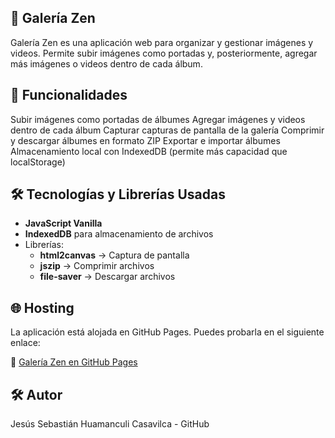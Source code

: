 ## 🎨 Galería Zen

Galería Zen es una aplicación web para organizar y gestionar imágenes y videos. Permite subir imágenes como portadas y, posteriormente, agregar más imágenes o videos dentro de cada álbum.

## 🚀 Funcionalidades
Subir imágenes como portadas de álbumes
Agregar imágenes y videos dentro de cada álbum
Capturar capturas de pantalla de la galería
Comprimir y descargar álbumes en formato ZIP
Exportar e importar álbumes
Almacenamiento local con IndexedDB (permite más capacidad que localStorage)

## 🛠️ Tecnologías y Librerías Usadas

- **JavaScript Vanilla**
- **IndexedDB** para almacenamiento de archivos
- Librerías:
  - **html2canvas** → Captura de pantalla
  - **jszip** → Comprimir archivos
  - **file-saver** → Descargar archivos

## 🌐 Hosting

La aplicación está alojada en GitHub Pages. Puedes probarla en el siguiente enlace:

🔗 [Galería Zen en GitHub Pages](sebitas71133.github.io/GaleriaZen/)

## 🛠️ Autor
Jesús Sebastián Huamanculi Casavilca - GitHub
